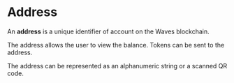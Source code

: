 # Address

An **address** is a unique identifier of account on the Waves blockchain.

The address allows the user to view the balance. Tokens can be sent to the address.

The address can be represented as an alphanumeric string or a scanned QR code.